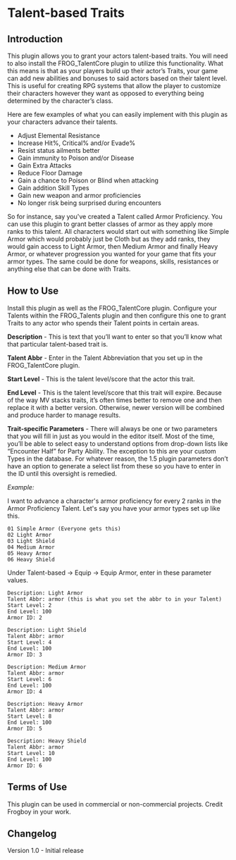 # Talent-based Traits

## Introduction

This plugin allows you to grant your actors talent-based traits.  You will need to also install the FROG_TalentCore plugin to utilize this functionality.  What this means is that as your players build up their actor’s Traits, your game can add new abilities and bonuses to said actors based on their talent level.  This is useful for creating RPG systems that allow the player to customize their characters however they want as opposed to everything being determined by the character’s class.

Here are few examples of what you can easily implement with this plugin as your characters advance their talents.
* Adjust Elemental Resistance
* Increase Hit%, Critical% and/or Evade%
* Resist status ailments better
* Gain immunity to Poison and/or Disease
* Gain Extra Attacks
* Reduce Floor Damage
* Gain a chance to Poison or Blind when attacking
* Gain addition Skill Types
* Gain new weapon and armor proficiencies
* No longer risk being surprised during encounters

So for instance, say you've created a Talent called Armor Proficiency.  You can use this plugin to grant better classes of armor as they apply more ranks to this talent.  All characters would start out with something like Simple Armor which would probably just be Cloth but as they add ranks, they would gain access to Light Armor, then Medium Armor and finally Heavy Armor, or whatever progression you wanted for your game that fits your armor types.  The same could be done for weapons, skills, resistances or anything else that can be done with Traits.


## How to Use

Install this plugin as well as the FROG_TalentCore plugin.  Configure your Talents within the FROG_Talents plugin and then configure this one to grant Traits to any actor who spends their Talent points in certain areas.

**Description** - This is text that you’ll want to enter so that you’ll know what that particular talent-based trait is.

**Talent Abbr** - Enter in the Talent Abbreviation that you set up in the FROG_TalentCore plugin.

**Start Level** - This is the talent level/score that the actor this trait.

**End Level** - This is the talent level/score that this trait will expire. Because of the way MV stacks traits, it’s often times better to remove one and then replace it with a better version. Otherwise, newer version will be combined and produce harder to manage results.

**Trait-specific Parameters** - There will always be one or two parameters that you will fill in just as you would in the editor itself. Most of the time, you’ll be able to select easy to understand options from drop-down lists like “Encounter Half” for Party Ability. The exception to this are your custom Types in the database. For whatever reason, the 1.5 plugin parameters don’t have an option to generate a select list from these so you have to enter in the ID until this oversight is remedied.


*Example:*

I want to advance a character's armor proficiency for every 2 ranks in the Armor Proficiency Talent.  Let's say you have your armor types set up like this.

```
01 Simple Armor (Everyone gets this)
02 Light Armor
03 Light Shield
04 Medium Armor
05 Heavy Armor
06 Heavy Shield
```

Under Talent-based -> Equip -> Equip Armor, enter in these parameter values.

```
Description: Light Armor
Talent Abbr: armor (this is what you set the abbr to in your Talent)
Start Level: 2
End Level: 100
Armor ID: 2
```
```
Description: Light Shield
Talent Abbr: armor
Start Level: 4
End Level: 100
Armor ID: 3
```
```
Description: Medium Armor
Talent Abbr: armor
Start Level: 6
End Level: 100
Armor ID: 4
```
```
Description: Heavy Armor
Talent Abbr: armor
Start Level: 8
End Level: 100
Armor ID: 5
```
```
Description: Heavy Shield
Talent Abbr: armor
Start Level: 10
End Level: 100
Armor ID: 6
```


## Terms of Use

This plugin can be used in commercial or non-commercial projects.  Credit Frogboy in your work.


## Changelog

Version 1.0 - Initial release
